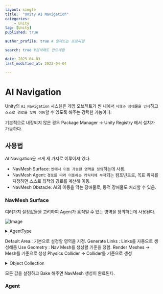 ```yaml
---
layout: single
title:  "Unity AI Navigation"
categories: 
    - Unity
tag: [Unity]
published: true

author_profile: true # 옆에뜨는 프로파일

search: true #검색해도 안뜨게함

date: 2025-04-03
last_modified_at: 2023-04-04

---
```


# AI Navigation
Unity의 `AI Navigation` 시스템은 게임 오브젝트가 씬 내에서 `지형과 장애물을 인식`하고<br>
`스스로 경로를 찾아 이동`할 수 있도록 해주는 강력한 기능이다.

기본적으로 내장되지 않은 경우 Package Manager -> Unity Registry 에서 설치가 가능하다.

## 사용법
AI Navigation은 크게 세 가지로 이루어져 있다.

- NavMesh Surface: `씬에서 이동 가능한 영역을 정의`하는데 사용.
- NavMesh Agent: `경로를 따라 이동하는 캐릭터에 부착`되는 컴포넌트로, 목표 위치를 지정하면 스스로 최적의 경로를 계산해 이동.
- NavMesh Obstacle: AI의 이동을 막는 장애물로, 동적 장애물도 처리할 수 있음.


### NavMesh Surface
여러가지 설정값들을 고려하여 Agent가 움직일 수 있는 영역을 정의하는데 사용된다.<br>

![Image](https://github.com/user-attachments/assets/bfeec8de-74ff-4c62-9c8c-ceeb9bce74fa)


<details>
<summary>AgentType</summary>
<div markdown="1"> 

영역을 지나다닐 Agent의 Type을 지정한다.<br>
AgentType은 Window -> AI -> Navigation 창에서 새로 만들 수 있으며
Agent의 여러 설정값들을 조절한다.

![AgentType](https://github.com/user-attachments/assets/720ab2c0-de93-4ad5-ba47-fda045ac7f0c)

</div>
</details>


Default Area : 기본으로 설정할 영역을 지정.
Generate Links : Links를 자동으로 생성해줌
Use Geometry : Nav Mesh를 생성할 기준을 정함.
    Render Meshes -> Mesh를 기준으로 생성
    Physics Collider -> Collider를 기준으로 생성

<details>
<summary>Object Collection</summary>
<div markdown="1"> 
NavMesh를 만들 영역을 상세하게 지정할 수 있다.

Collect Objects : 어떤 오브젝를 대상으로 NavMesh를 만들지 정한다.
    All Game Objects : 씬 내의 모든 오브젝트를 대상으로 함.
    Volume : NavMesh Surface 컴포넌트를 가진 오브젝트를 기준으로 상자 모양의 영역 생성.
    Current Object Hierarchy : NavMesh Surface 컴포넌트를 가진 오브젝트의 자식 게임오브젝트들을 대상으로 함.
    NavMeshModifier Comonent Only : NavMeshModifier 컴포넌트를 가진 게임오브젝트들을 대상으로 함.
Include Layers : 대상 Layers

</div>
</details>

모든 값을 설정하고 Bake 해주면 NavMesh 생성이 완료된다.

### Agent